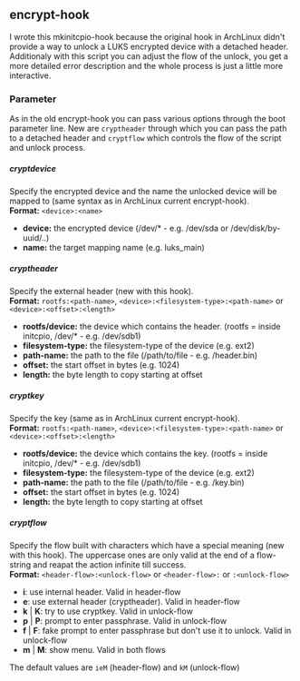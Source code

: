 ## encrypt-hook

I wrote this mkinitcpio-hook because the original hook in ArchLinux didn't provide a way to unlock a LUKS encrypted device with a detached header. Additionaly with this script you can adjust the flow of the unlock, you get a more detailed error description and the whole process is just a little more interactive.

### Parameter
As in the old encrypt-hook you can pass various options through the boot parameter line. New are `cryptheader` through which you can pass the path to a detached header and `cryptflow` which controls the flow of the script and unlock process.

##### cryptdevice
Specify the encrypted device and the name the unlocked device will be mapped to (same syntax as in ArchLinux current encrypt-hook).  
**Format:** `<device>:<name>`  
  
- **device:** the encrypted device (/dev/* - e.g. /dev/sda or /dev/disk/by-uuid/..)
- **name:** the target mapping name (e.g. luks_main)

##### cryptheader
Specify the external header (new with this hook).  
**Format:** `rootfs:<path-name>`, `<device>:<filesystem-type>:<path-name>` or `<device>:<offset>:<length>`

- **rootfs/device:** the device which contains the header. (rootfs = inside initcpio, /dev/* - e.g. /dev/sdb1)
- **filesystem-type:** the filesystem-type of the device (e.g. ext2)
- **path-name:** the path to the file (/path/to/file - e.g. /header.bin)
- **offset:** the start offset in bytes (e.g. 1024)
- **length:** the byte length to copy starting at offset 

##### cryptkey
Specify the key (same as in ArchLinux current encrypt-hook).   
**Format:** `rootfs:<path-name>`, `<device>:<filesystem-type>:<path-name>` or `<device>:<offset>:<length>`

- **rootfs/device:** the device which contains the key. (rootfs = inside initcpio, /dev/* - e.g. /dev/sdb1)
- **filesystem-type:** the filesystem-type of the device (e.g. ext2)
- **path-name:** the path to the file (/path/to/file - e.g. /key.bin)
- **offset:** the start offset in bytes (e.g. 1024)
- **length:** the byte length to copy starting at offset

##### cryptflow
Specify the flow built with characters which have a special meaning (new with this hook). The uppercase ones are only valid at the end of a flow-string and reapat the action infinite till success.  
**Format:** `<header-flow>:<unlock-flow>` or `<header-flow>:` or `:<unlock-flow>`

- **i**: use internal header. Valid in header-flow
- **e**: use external header (cryptheader). Valid in header-flow
- **k** | **K**: try to use cryptkey. Valid in unlock-flow
- **p** | **P**: prompt to enter passphrase. Valid in unlock-flow
- **f** | **F**: fake prompt to enter passphrase but don't use it to unlock. Valid in unlock-flow
- **m** | **M**: show menu. Valid in both flows 

The default values are `ieM` (header-flow) and `kM` (unlock-flow)  

